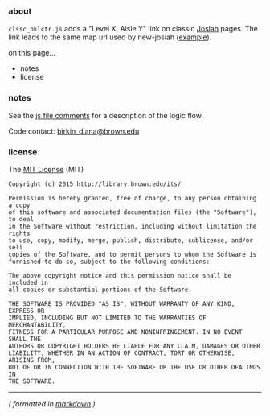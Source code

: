 ### about ###

`clssc_bklctr.js` adds a "Level X, Aisle Y" link on classic [Josiah](https://josiah.brown.edu) pages. The link leads to the same map url used by new-josiah ([example](https://apps.library.brown.edu/bibutils/map/?loc=rock&call=BQ9449.D657%20D598%202015&title=Dōgen%20and%20Sōtō%20Zen)).

on this page...

- notes
- license


### notes ###

See the [js file comments](https://github.com/birkin/classic_booklocator_js/blob/master/clssc_bklctr.js) for a description of the logic flow.

Code contact: birkin_diana@brown.edu


### license ###

The [MIT License](http://opensource.org/licenses/MIT) (MIT)

    Copyright (c) 2015 http://library.brown.edu/its/

    Permission is hereby granted, free of charge, to any person obtaining a copy
    of this software and associated documentation files (the "Software"), to deal
    in the Software without restriction, including without limitation the rights
    to use, copy, modify, merge, publish, distribute, sublicense, and/or sell
    copies of the Software, and to permit persons to whom the Software is
    furnished to do so, subject to the following conditions:

    The above copyright notice and this permission notice shall be included in
    all copies or substantial portions of the Software.

    THE SOFTWARE IS PROVIDED "AS IS", WITHOUT WARRANTY OF ANY KIND, EXPRESS OR
    IMPLIED, INCLUDING BUT NOT LIMITED TO THE WARRANTIES OF MERCHANTABILITY,
    FITNESS FOR A PARTICULAR PURPOSE AND NONINFRINGEMENT. IN NO EVENT SHALL THE
    AUTHORS OR COPYRIGHT HOLDERS BE LIABLE FOR ANY CLAIM, DAMAGES OR OTHER
    LIABILITY, WHETHER IN AN ACTION OF CONTRACT, TORT OR OTHERWISE, ARISING FROM,
    OUT OF OR IN CONNECTION WITH THE SOFTWARE OR THE USE OR OTHER DEALINGS IN
    THE SOFTWARE.

---

_( formatted in [markdown](http://daringfireball.net/projects/markdown/) )_

